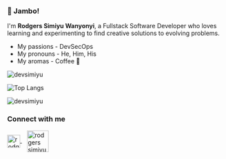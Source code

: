 ### :wave: Jambo! 

I'm **Rodgers Simiyu Wanyonyi**, a Fullstack Software Developer who loves learning and experimenting to find creative solutions to evolving problems.

- My passions - DevSecOps
- My pronouns - He, Him, His
- My aromas - Coffee :slightly_smiling_face:

![devsimiyu](https://github-readme-stats.vercel.app/api?username=devsimiyu&show_icons=true&theme=tokyonight&count_private=true)

![Top Langs](https://github-readme-stats.vercel.app/api/top-langs/?username=devsimiyu&theme=tokyonight&layout=compact)

![devsimiyu](https://komarev.com/ghpvc/?username=devsimiyu)

### Connect with me

<a href="https://www.linkedin.com/in/rodgers-wanyonyi-9510a61a4/" style="margin-right: 12px" target="_blank"> 
  <img align="center" src="https://upload.wikimedia.org/wikipedia/commons/thumb/c/ca/LinkedIn_logo_initials.png/768px-LinkedIn_logo_initials.png" alt="rodgers wanyonyi" width="30" />
</a>

<a href="https://twitter.com/RodgerSimiyu" target="blank"> 
  <img align="center" src="https://www.hamiltoncountyhealth.org/wp-content/uploads/Twitter-Logo.png" alt="rodgers simiyu" width="50" />
</a>
